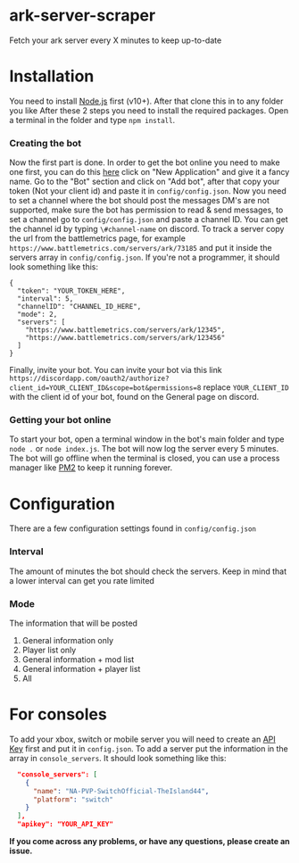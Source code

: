 # ark-server-scraper
Fetch your ark server every X minutes to keep up-to-date

# Installation
You need to install [Node.js](https://nodejs.org/en/download/) first (v10+). After that clone this in to any folder you like
After these 2 steps you need to install the required packages. Open a terminal in the folder and type `npm install`.
### Creating the bot
Now the first part is done. In order to get the bot online you need to make one first, you can do this [here](https://discordapp.com/developers/applications/) click on "New Application" and give it a fancy name.
Go to the "Bot" section and click on "Add bot", after that copy your token (Not your client id) and paste it in `config/config.json`. Now you need to set a channel where the bot should post the messages
DM's are not supported, make sure the bot has permission to read & send messages, to set a channel go to `config/config.json` and paste a channel ID. You can get the channel id by typing `\#channel-name` on discord. To track a server copy the url from the battlemetrics page, for example ```https://www.battlemetrics.com/servers/ark/73185```
and put it inside the servers array in `config/config.json`. If you're not a programmer, it should look something like this:
```   
{
  "token": "YOUR_TOKEN_HERE",
  "interval": 5,
  "channelID": "CHANNEL_ID_HERE",
  "mode": 2,
  "servers": [
    "https://www.battlemetrics.com/servers/ark/12345",
    "https://www.battlemetrics.com/servers/ark/123456"
  ]
}
```
Finally, invite your bot. You can invite your bot via this link
```https://discordapp.com/oauth2/authorize?client_id=YOUR_CLIENT_ID&scope=bot&permissions=8```
replace `YOUR_CLIENT_ID` with the client id of your bot, found on the General page on discord.
### Getting your bot online
To start your bot, open a terminal window in the bot's main folder and type `node .` or `node index.js`. The bot will now log the server every 5 minutes.
The bot will go offline when the terminal is closed, you can use a process manager like [PM2](https://www.npmjs.com/package/pm2) to keep it running forever.

# Configuration
There are a few configuration settings found in `config/config.json`
### Interval
The amount of minutes the bot should check the servers. Keep in mind that a lower interval can get you rate limited
### Mode
The information that will be posted
1. General information only
2. Player list only
3. General information + mod list
4. General information + player list
5. All

# For consoles
To add your xbox, switch or mobile server you will need to create an [API Key](https://api.michel3951.com/register) first and put it in `config.json`. To add a server put the information in the array in `console_servers`. It should look something like this:
```json
  "console_servers": [
    {
      "name": "NA-PVP-SwitchOfficial-TheIsland44",
      "platform": "switch"
    }
  ],
  "apikey": "YOUR_API_KEY"
```

**If you come across any problems, or have any questions, please create an issue.**
